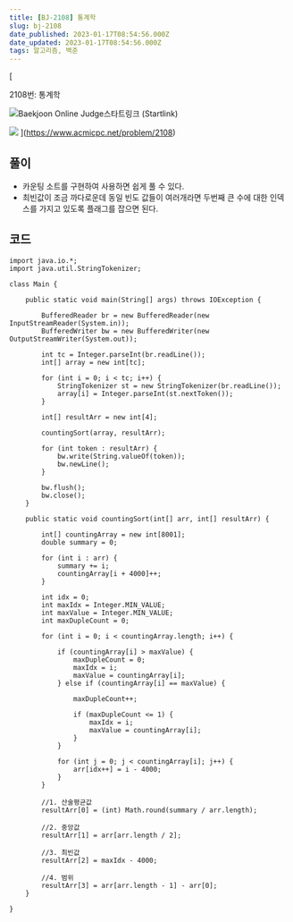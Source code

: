 ```yaml
---
title: [BJ-2108] 통계학
slug: bj-2108
date_published: 2023-01-17T08:54:56.000Z
date_updated: 2023-01-17T08:54:56.000Z
tags: 알고리즘, 백준
---
```


[

2108번: 통계학

![](https://www.acmicpc.net/apple-touch-icon.png)Baekjoon Online Judge스타트링크 (Startlink)

![](https://onlinejudgeimages.s3-ap-northeast-1.amazonaws.com/images/boj-og.png)
](https://www.acmicpc.net/problem/2108)
## 풀이

- 카운팅 소트를 구현하여 사용하면 쉽게 풀 수 있다.
- 최빈값이 조금 까다로운데 동일 빈도 값들이 여러개라면 두번째 큰 수에 대한 인덱스를 가지고 있도록 플래그를 잡으면 된다.

## 코드

    import java.io.*;
    import java.util.StringTokenizer;
    
    class Main {
    
        public static void main(String[] args) throws IOException {
    
            BufferedReader br = new BufferedReader(new InputStreamReader(System.in));
            BufferedWriter bw = new BufferedWriter(new OutputStreamWriter(System.out));
    
            int tc = Integer.parseInt(br.readLine());
            int[] array = new int[tc];
    
            for (int i = 0; i < tc; i++) {
                StringTokenizer st = new StringTokenizer(br.readLine());
                array[i] = Integer.parseInt(st.nextToken());
            }
    
            int[] resultArr = new int[4];
    
            countingSort(array, resultArr);
    
            for (int token : resultArr) {
                bw.write(String.valueOf(token));
                bw.newLine();
            }
    
            bw.flush();
            bw.close();
        }
    
        public static void countingSort(int[] arr, int[] resultArr) {
    
            int[] countingArray = new int[8001];
            double summary = 0;
    
            for (int i : arr) {
                summary += i;
                countingArray[i + 4000]++;
            }
    
            int idx = 0;
            int maxIdx = Integer.MIN_VALUE;
            int maxValue = Integer.MIN_VALUE;
            int maxDupleCount = 0;
    
            for (int i = 0; i < countingArray.length; i++) {
    
                if (countingArray[i] > maxValue) {
                    maxDupleCount = 0;
                    maxIdx = i;
                    maxValue = countingArray[i];
                } else if (countingArray[i] == maxValue) {
    
                    maxDupleCount++;
    
                    if (maxDupleCount <= 1) {
                        maxIdx = i;
                        maxValue = countingArray[i];
                    }
                }
    
                for (int j = 0; j < countingArray[i]; j++) {
                    arr[idx++] = i - 4000;
                }
            }
    
            //1. 산술평균값
            resultArr[0] = (int) Math.round(summary / arr.length);
    
            //2. 중앙값
            resultArr[1] = arr[arr.length / 2];
    
            //3. 최빈값
            resultArr[2] = maxIdx - 4000;
    
            //4. 범위
            resultArr[3] = arr[arr.length - 1] - arr[0];
        }
    
    }
